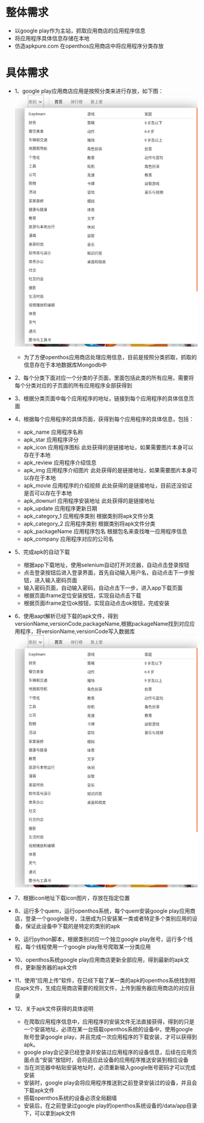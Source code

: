 

# 整体需求
- 以google play作为主站，抓取应用商店的应用程序信息
- 将应用程序具体信息存储在本地
- 仿造apkpure.com 在openthos应用商店中将应用程序分类存放

# 具体需求
- 1、google play应用商店应用是按照分类来进行存放，如下图：
     ![blockchain](https://github.com/Midysen/googleplay/blob/master/%E7%B1%BB%E5%88%AB.png)
   - 为了方便openthos应用商店处理应用信息，目前是按照分类抓取，抓取的信息存在于本地数据库Mongodb中
- 2、每个分类下面对应一个分类的子页面，里面包括此类的所有应用，需要将每个分类对应的子页面的所有应用程序全部获得到
- 3、根据分类页面中每个应用程序的地址，链接到每个应用程序的具体信息页面
- 4、根据每个应用程序的具体页面，获得到每个应用程序的具体信息，包括：
   - apk_name 应用程序名称
   - apk_star 应用程序评分
   - apk_icon 应用程序图标                          此处获得的是链接地址，如果需要图片本身可以存在于本地
   - apk_review 应用程序介绍信息
   - apk_img 应用程序介绍图片                         此处获得的是链接地址，如果需要图片本身可以存在于本地
   - apk_movie 应用程序的介绍视频                     此处获得的是链接地址，目前还没验证是否可以存在于本地
   - apk_downurl 应用程序安装地址                     此处获得的是链接地址
   - apk_update  应用程序更新日期
   - apk_category_1 应用程序类别                       根据类别将apk文件分类
   - apk_category_2 应用程序类别                       根据类别将apk文件分类
   - apk_packageName  应用程序包名                   根据包名来查找唯一应用程序信息
   - apk_company      应用程序对应的公司名  
   
- 5、完成apk的自动下载
   - 根据app下载地址，使用selenium自动打开浏览器，自动点击登录按钮
   - 点击登录按钮后进入登录界面，首先自动输入用户名，自动点击下一步按钮，进入输入密码页面
   - 输入密码页面，自动输入密码，自动点击下一步，进入app下载页面
   - 根据页面iframe定位安装按钮，实现自动点击下载
   - 根据页面iframe定位ok按钮，实现自动点击ok按钮，完成安装

- 6、使用aapt解析已经下载的apk文件，得到versionName,versionCode,packageName,根据packageName找到对应应用程序，将versionName,versionCode写入数据库 ![blockchain](https://github.com/Midysen/googleplay/blob/master/%E7%B1%BB%E5%88%AB.png)
- 7、根据icon地址下载icon图片，存放在指定位置
- 8、运行多个quem，运行openthos系统，每个quem安装google play应用商店，登录一个google账号，注册成为只安装某一类或者特定多个类别应用的设备，保证此设备中下载的是特定的类别的apk
- 9、运行python脚本，根据类别对应一个独立google play账号，运行多个线程，每个线程使用一个google play账号爬取某一分类应用
- 10、openthos系统google play应用商店更新全部应用，得到最新的apk文件，更新服务器的apk文件
- 11、使用“应用上传”软件，在已经下载了某一类的apk的openthos系统找到相应apk文件，生成应用商店需要的规则文件，上传到服务器应用商店的对应目录
- 12、关于apk文件获得的具体说明
   - 在爬取应用程序信息中，应用程序的安装文件无法直接获得，得到的只是一个安装地址，必须在某一台搭载openthos系统的设备中，使用google 账号登录google play，并且完成一次应用程序的下载安装，才可以获得到apk。
   - google play会记录已经登录并安装过应用程序的设备信息，后续在应用页面点击“安装”按钮时，会将适应此设备的应用程序推送安装到相应设备
   - 当在浏览器中粘贴安装地址时，必须重新输入google账号密码才可以完成安装
   - 安装时，google play会将应用程序推送到之前登录安装过的设备，并且会下载apk文件
   - 搭载openthos系统的设备必须全局翻墙
   - 安装后，在之前登录过google play的openthos系统设备的/data/app目录下，可以拿到apk文件


